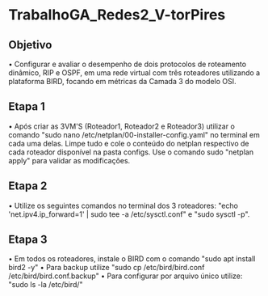# TrabalhoGA_Redes2_V-torPires
## Objetivo
• Configurar e avaliar o desempenho de dois protocolos de roteamento dinâmico, RIP e OSPF, em uma rede virtual com três roteadores utilizando a plataforma BIRD, focando em métricas da Camada 3 do modelo OSI.
## Etapa 1
• Após criar as 3VM'S (Roteador1, Roteador2 e Roteador3) utilizar o comando "sudo nano /etc/netplan/00-installer-config.yaml" no terminal em cada uma delas. Limpe tudo e cole o conteúdo do netplan respectivo de cada roteador disponível na pasta configs. Use o comando sudo "netplan apply" para validar as modificações.
## Etapa 2
• Utilize os seguintes comandos no terminal dos 3 roteadores: "echo 'net.ipv4.ip_forward=1' | sudo tee -a /etc/sysctl.conf" e "sudo sysctl -p".
## Etapa 3
• Em todos os roteadores, instale o BIRD com o comando "sudo apt install bird2 -y"
• Para backup utilize "sudo cp /etc/bird/bird.conf /etc/bird/bird.conf.backup"
• Para configurar por arquivo único utilize: "sudo ls -la /etc/bird/"
